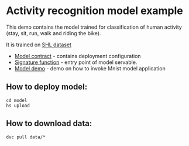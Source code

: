 # Activity recognition model example

This demo contains the model trained for classification of human activity (stay, sit, run, walk and riding the bike).

It is trained on [SHL dataset](http://www.shl-dataset.org)

- [Model contract](model/serving.yaml) - contains deployment configuration
- [Signature function](model/src/func_main.py) - entry point of model servable.
- [Model demo](demo/AR_demo.ipynb) - demo on how to invoke Mnist model application

## How to deploy model:

```commandline
cd model
hs upload
```

## How to download data:
```commandline
dvc pull data/*
```
